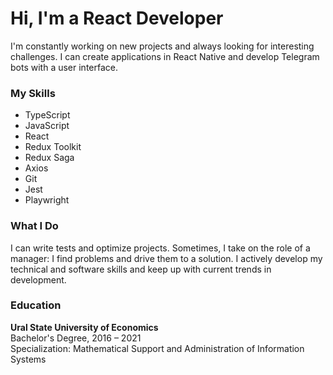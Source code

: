 # Hi, I'm a React Developer

I'm constantly working on new projects and always looking for interesting challenges. 
I can create applications in React Native and develop Telegram bots with a user interface.

### My Skills
- TypeScript
- JavaScript
- React
- Redux Toolkit
- Redux Saga
- Axios
- Git
- Jest
- Playwright

### What I Do
I can write tests and optimize projects. 
Sometimes, I take on the role of a manager: I find problems and drive them to a solution. 
I actively develop my technical and software skills and keep up with current trends in development.

### Education
**Ural State University of Economics**  
Bachelor's Degree, 2016 – 2021  
Specialization: Mathematical Support and Administration of Information Systems
